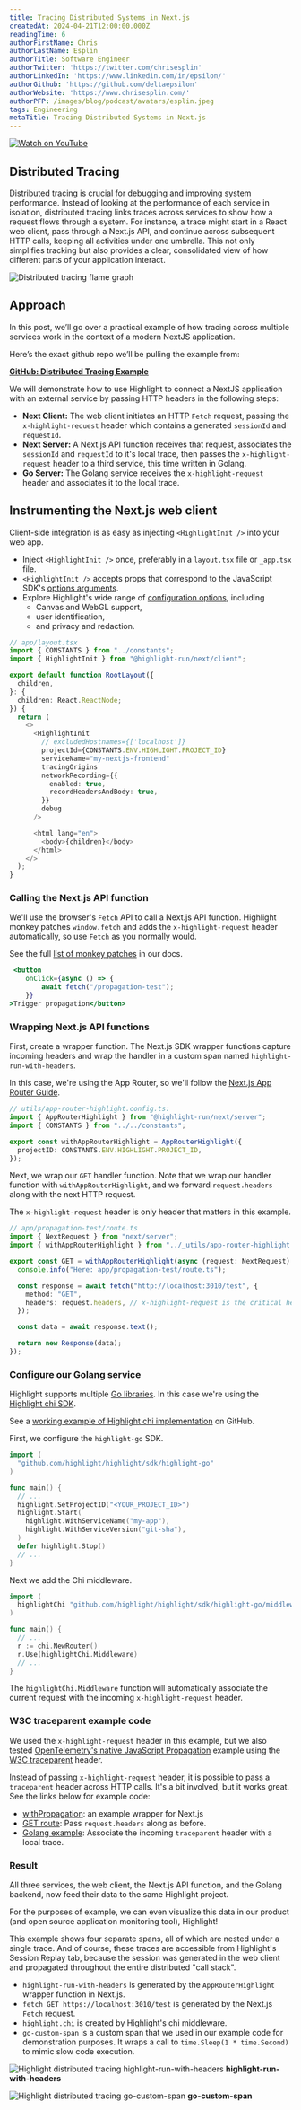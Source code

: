 ```yaml
---
title: Tracing Distributed Systems in Next.js
createdAt: 2024-04-21T12:00:00.000Z
readingTime: 6
authorFirstName: Chris
authorLastName: Esplin
authorTitle: Software Engineer
authorTwitter: 'https://twitter.com/chrisesplin'
authorLinkedIn: 'https://www.linkedin.com/in/epsilon/'
authorGithub: 'https://github.com/deltaepsilon'
authorWebsite: 'https://www.chrisesplin.com/'
authorPFP: /images/blog/podcast/avatars/esplin.jpeg
tags: Engineering
metaTitle: Tracing Distributed Systems in Next.js
---
```



[![Watch on YouTube](/images/blog/tracing-distributed-systems-in-nextjs/distributed-tracing-livestream-16x9-play.png)](https://youtube.com/live/z9g-eOPwndk)

## Distributed Tracing

Distributed tracing is crucial for debugging and improving system performance. Instead of looking at the performance of each service in isolation, distributed tracing links traces across services to show how a request flows through a system. For instance, a trace might start in a React web client, pass through a Next.js API, and continue across subsequent HTTP calls, keeping all activities under one umbrella. This not only simplifies tracking but also provides a clear, consolidated view of how different parts of your application interact.

![Distributed tracing flame graph](/images/blog/tracing-distributed-systems-in-nextjs/trace-screenshot-with-callouts.png)

## Approach

In this post, we’ll go over a practical example of how tracing across multiple services work in the context of a modern NextJS application.

Here’s the exact github repo we’ll be pulling the example from:

**[GitHub: Distributed Tracing Example](https://github.com/highlight/distributed-tracing-example)**

We will demonstrate how to use Highlight to connect a NextJS application with an external service by passing HTTP headers in the following steps:


- **Next Client:** The web client initiates an HTTP `Fetch` request, passing the `x-highlight-request` header which contains a generated `sessionId` and `requestId`.
- **Next Server:** A Next.js API function receives that request, associates the `sessionId` and `requestId` to it's local trace, then passes the `x-highlight-request` header to a third service, this time written in Golang.
- **Go Server:** The Golang service receives the `x-highlight-request` header and associates it to the local trace.

## Instrumenting the Next.js web client

Client-side integration is as easy as injecting `<HighlightInit />` into your web app. 

- Inject `<HighlightInit />` once, preferably in a `layout.tsx` file or `_app.tsx` file.
- `<HighlightInit />` accepts props that correspond to the JavaScript SDK's [options arguments](https://www.highlight.io/docs/sdk/client#Hinit).
- Explore Highlight's wide range of [configuration options](https://www.highlight.io/docs/getting-started/client-sdk/replay-configuration/overview), including 
    - Canvas and WebGL support, 
    - user identification,
    - and privacy and redaction.

```typescript
// app/layout.tsx
import { CONSTANTS } from "../constants";
import { HighlightInit } from "@highlight-run/next/client";

export default function RootLayout({
  children,
}: {
  children: React.ReactNode;
}) {
  return (
    <>
      <HighlightInit
        // excludedHostnames={['localhost']}
        projectId={CONSTANTS.ENV.HIGHLIGHT.PROJECT_ID}
        serviceName="my-nextjs-frontend"
        tracingOrigins
        networkRecording={{
          enabled: true,
          recordHeadersAndBody: true,
        }}
        debug
      />

      <html lang="en">
        <body>{children}</body>
      </html>
    </>
  );
}
```

### Calling the Next.js API function

We'll use the browser's `Fetch` API to call a Next.js API function. Highlight monkey patches `window.fetch` and adds the `x-highlight-request` header automatically, so use `Fetch` as you normally would.

See the full [list of monkey patches](https://www.highlight.io/docs/getting-started/client-sdk/replay-configuration/monkey-patches) in our docs.

```jsx
 <button
    onClick={async () => {
        await fetch("/propagation-test");       
    }}
>Trigger propagation</button>
```

### Wrapping Next.js API functions

First, create a wrapper function. The Next.js SDK wrapper functions capture incoming headers and wrap the handler in a custom span named `highlight-run-with-headers`.

In this case, we're using the App Router, so we'll follow the [Next.js App Router Guide](https://www.highlight.io/docs/getting-started/fullstack-frameworks/next-js/app-router).

```typescript
// utils/app-router-highlight.config.ts:
import { AppRouterHighlight } from "@highlight-run/next/server";
import { CONSTANTS } from "../../constants";

export const withAppRouterHighlight = AppRouterHighlight({
  projectID: CONSTANTS.ENV.HIGHLIGHT.PROJECT_ID,
});
```

Next, we wrap our `GET` handler function. Note that we wrap our handler function with `withAppRouterHighlight`, and we forward `request.headers` along with the next HTTP request.

The `x-highlight-request` header is only header that matters in this example.

```typescript
// app/propagation-test/route.ts
import { NextRequest } from "next/server";
import { withAppRouterHighlight } from "../_utils/app-router-highlight.config";

export const GET = withAppRouterHighlight(async (request: NextRequest) => {
  console.info("Here: app/propagation-test/route.ts");

  const response = await fetch("http://localhost:3010/test", {
    method: "GET",
    headers: request.headers, // x-highlight-request is the critical header
  });

  const data = await response.text();

  return new Response(data);
});
```

### Configure our Golang service

Highlight supports multiple [Go libraries](https://www.highlight.io/docs/getting-started/backend-sdk/go/overview). In this case we're using the [Highlight chi SDK](https://www.highlight.io/docs/getting-started/backend-sdk/go/chi).

See a [working example of Highlight chi implementation](https://github.com/highlight/distributed-tracing-example/blob/main/service/main.go) on GitHub.

First, we configure the `highlight-go` SDK.


```go
import (
  "github.com/highlight/highlight/sdk/highlight-go"
)

func main() {
  // ...
  highlight.SetProjectID("<YOUR_PROJECT_ID>")
  highlight.Start(
	highlight.WithServiceName("my-app"),
	highlight.WithServiceVersion("git-sha"),
  )
  defer highlight.Stop()
  // ...
}
```

Next we add the Chi middleware.

```go
import (
  highlightChi "github.com/highlight/highlight/sdk/highlight-go/middleware/chi"
)

func main() {
  // ...
  r := chi.NewRouter()
  r.Use(highlightChi.Middleware)
  // ...
}
```

The `highlightChi.Middleware` function will automatically associate the current request with the incoming `x-highlight-request` header.

### W3C traceparent example code

We used the `x-highlight-request` header in this example, but we also tested [OpenTelemetry's native JavaScript Propagation](https://opentelemetry.io/docs/languages/js/propagation/) example using the [W3C traceparent](https://www.w3.org/TR/trace-context/#traceparent-header) header.

Instead of passing `x-highlight-request` header, it is possible to pass a `traceparent` header across HTTP calls. It's a bit involved, but it works great. See the links below for example code:

- [withPropagation](https://github.com/highlight/highlight/blob/e18566beeab5960f14e9e374e148cfef52f5630c/e2e/nextjs/src/app/_utils/app-router-highlight.config.ts#L23): an example wrapper for Next.js
- [GET route](https://github.com/highlight/highlight/blob/e18566beeab5960f14e9e374e148cfef52f5630c/e2e/nextjs/src/app/api/app-router-trace/route.ts#L22): Pass `request.headers` along as before.
- [Golang example](https://github.com/highlight/highlight/blob/e18566beeab5960f14e9e374e148cfef52f5630c/e2e/nextjs/go-service/main.go#L74): Associate the incoming `traceparent` header with a local trace.

### Result

All three services, the web client, the Next.js API function, and the Golang backend, now feed their data to the same Highlight project.

For the purposes of example, we can even visualize this data in our product (and open source application monitoring tool), Highlight! 

This example shows four separate spans, all of which are nested under a single trace. And of course, these traces are accessible from Highlight's Session Replay tab, because the session was generated in the web client and propagated throughout the entire distributed "call stack".

- `highlight-run-with-headers` is generated by the `AppRouterHighlight` wrapper function in Next.js.
- `fetch GET https://localhost:3010/test` is generated by the Next.js `Fetch` request.
- `highlight.chi` is created by Highlight's chi middleware.
- `go-custom-span` is a custom span that we used in our example code for demonstration purposes. It wraps a call to `time.Sleep(1 * time.Second)` to mimic slow code execution.

![Highlight distributed tracing highlight-run-with-headers](/images/blog/tracing-distributed-systems-in-nextjs/highlight-run-with-headers.png)
**highlight-run-with-headers**

![Highlight distributed tracing go-custom-span](/images/blog/tracing-distributed-systems-in-nextjs/go-custom-span.png)
**go-custom-span**
